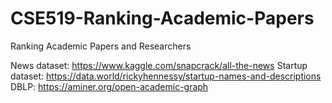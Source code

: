 # CSE519-Ranking-Academic-Papers
Ranking Academic Papers and Researchers

News dataset: https://www.kaggle.com/snapcrack/all-the-news
Startup dataset: https://data.world/rickyhennessy/startup-names-and-descriptions
DBLP: https://aminer.org/open-academic-graph

